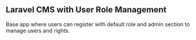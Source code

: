 ## Laravel CMS with User Role Management

Base app where users can register with default role and admin section to manage users and rights.
